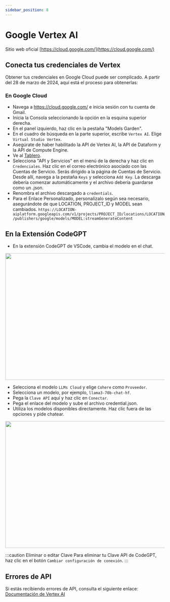 ```yaml
---
sidebar_position: 8
---
```


# Google Vertex AI
Sitio web oficial [https://cloud.google.com/](https://cloud.google.com/)

## Conecta tus credenciales de Vertex
Obtener tus credenciales en Google Cloud puede ser complicado. A partir del 28 de marzo de 2024, aquí está el proceso para obtenerlas:

### En Google Cloud
- Navega a https://cloud.google.com/ e inicia sesión con tu cuenta de Gmail.
- Inicia la Consola seleccionando la opción en la esquina superior derecha.
- En el panel izquierdo, haz clic en la pestaña "Models Garden".
- En el cuadro de búsqueda en la parte superior, escribe `Vertex AI`. Elige `Virtual Studio Vertex`.
- Asegúrate de haber habilitado la API de Vertex AI, la API de Dataform y la API de Compute Engine.
- Ve al [Tablero](https://console.cloud.google.com/home/dashboard).
- Selecciona "API y Servicios" en el menú de la derecha y haz clic en `Credenciales`. Haz clic en el correo electrónico asociado con las Cuentas de Servicio.
Serás dirigido a la página de Cuentas de Servicio. Desde allí, navega a la pestaña `Keys` y selecciona `Add Key`. La descarga debería comenzar automáticamente y el archivo debería guardarse como un .json.
- Renombra el archivo descargado a `credentials`.
- Para el Enlace Personalizado, personalízalo según sea necesario, asegurándote de que LOCATION, PROJECT_ID y MODEL sean cambiados.
`https://LOCATION-aiplatform.googleapis.com/v1/projects/PROJECT_ID/locations/LOCATION/publishers/google/models/MODEL:streamGenerateContent`

## En la Extensión CodeGPT 
- En la extensión CodeGPT de VSCode, cambia el modelo en el chat.

<p align="center"><img width="550" height="400" src="https://github.com/user-attachments/assets/0a6791c5-bdf1-4410-a77a-4e9083993b7a"/></p>

- Selecciona el modelo `LLMs Cloud` y elige `Cohere` como `Proveedor`.
- Selecciona un modelo, por ejemplo, `llama3-70b-chat-hf`.
- Pega la `Clave API` aquí y haz clic en `Conectar`.
- Pega el enlace del modelo y sube el archivo credential.json.
- Utiliza los modelos disponibles directamente. Haz clic fuera de las opciones y pide chatear.

<p align="center"><img width="550" height="400" src="https://github.com/user-attachments/assets/928e0dbd-27a8-4f1b-8904-784da652bf02"/></p>

:::caution Eliminar o editar Clave
Para eliminar tu Clave API de CodeGPT, haz clic en el botón `Cambiar configuración de conexión`.
:::

## Errores de API
Si estás recibiendo errores de API, consulta el siguiente enlace: [Documentación de Vertex AI](https://cloud.google.com/vertex-ai/docs)

